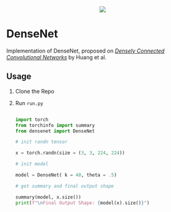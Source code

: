<div align = 'center'>
<img src = 'https://production-media.paperswithcode.com/methods/Screen_Shot_2020-06-20_at_11.35.53_PM_KroVKVL.png'>
</div>

# DenseNet

Implementation of DenseNet, proposed on *[Densely Connected Convolutional Networks](https://proceedings.neurips.cc/paper_files/paper/2012/file/c399862d3b9d6b76c8436e924a68c45b-Paper.pdf)* by Huang et al.

## Usage

1. Clone the Repo
2. Run `run.py`

    ```python

    import torch
    from torchinfo import summary
    from densenet import DenseNet

    # init randn tensor

    x = torch.randn(size = (3, 3, 224, 224))

    # init model

    model = DenseNet( k = 40, theta = .5)

    # get summary and final output shape

    summary(model, x.size())
    print(f"\nFinal Output Shape: {model(x).size()}")

    ```